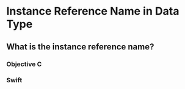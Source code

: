 # Instance Reference Name in Data Type

## What is the instance reference name?

### Objective C 

### Swift
